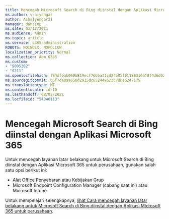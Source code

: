 ```yaml
---
title: Mencegah Microsoft Search di Bing diinstal dengan Aplikasi Microsoft 365
ms.author: v-aiyengar
author: AshaIyengar21
manager: dansimp
ms.date: 03/12/2021
ms.audience: Admin
ms.topic: article
ms.service: o365-administration
ROBOTS: NOINDEX, NOFOLLOW
localization_priority: Normal
ms.collection: Adm_O365
ms.custom:
- "9005302"
- "9211"
ms.openlocfilehash: f84dfeab060b819ecf76bba31cd24b05f01188316af8f4d6d02e205f8dd18b97
ms.sourcegitcommit: b5f7da89a650d2915dc652449623c78be6247175
ms.translationtype: MT
ms.contentlocale: id-ID
ms.lasthandoff: 08/05/2021
ms.locfileid: "54040113"
---
```

# <a name="prevent-microsoft-search-in-bing-from-installing-with-microsoft-365-apps"></a>Mencegah Microsoft Search di Bing diinstal dengan Aplikasi Microsoft 365

Untuk mencegah layanan latar belakang untuk Microsoft Search di Bing diinstal dengan Aplikasi Microsoft 365 untuk perusahaan, gunakan salah satu opsi berikut ini:

- Alat Office Penyebaran atau Kebijakan Grup
- Microsoft Endpoint Configuration Manager (cabang saat ini) atau Microsoft Intune

Untuk mempelajari selengkapnya, [lihat Cara mencegah layanan latar belakang untuk Microsoft Search di Bing diinstal dengan Aplikasi Microsoft 365 untuk perusahaan](https://go.microsoft.com/fwlink/?linkid=2151946).
